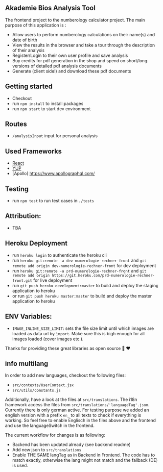 ## Akademie Bios Analysis Tool

The frontend project to the numberology calculator project. The main purpose of this application is :

- Allow users to perform numberology calculations on their name(s) and date of birth
- View the results in the browser and take a tour through the description of their analysis
- Register/Login to their own user profile and save analysis
- Buy credits for pdf generation in the shop and spend on short/long versions of detailed pdf analysis documents
- Generate (client side!) and download these pdf documents

## Getting started

- Checkout
- run `npm install` to install packages
- run `npm start` to start dev environment

## Routes

- `/analysisInput` input for personal analysis

## Used Frameworks

- [React](https://reactjs.org/)
- [YUP](https://github.com/jquense/yup)
- [Apollo] https://www.apollographql.com/

## Testing

- run `npm test` to run test cases in `./tests`

## Attribution:

- TBA

## Heroku Deployment

- run `heroku login` to authenticate the heroku cli
- run `heroku git:remote -a dev-numerologie-rechner-front` and `git remote add origin dev-numerologie-rechner-front` for dev deployment
- run `heroku git:remote -a prd-numerologie-rechner-front` and `git remote add origin https://git.heroku.com/prd-numerologie-rechner-front.git` for live deployment
- run `git push heroku development:master` to build and deploy the staging application to heroku
- or run `git push heroku master:master` to build and deploy the master application to heroku

## ENV Variables:

- `IMAGE_INLINE_SIZE_LIMIT`: sets the file size limit until which images are loaded as data url by `ìmport`. Make sure this is bigh enough for all images loaded (cover images etc.).

Thanks for providing these great libraries as open source 🙏 ️❤️

## info multilang

In order to add new languages, checkout the following files:

- `src/contexts/UserContext.jsx`
- `src/utils/constants.js`

Additionally, have a look at the files at `src/translations`. The i18n framework access the files from `src/translations/'languageTag'.json`. Currently there is only german active. For testing purpose we added an english version with a prefix `en_` to all texts to check if everything is working. So feel free to enable Englisch in the files above and the frontend and use the languageSwitch in the frontend.

The current workflow for changes is as following:

- Backend has been updated already (see backend readme)
- Add new json to `src/translations`
- Enable THE SAME langTag as in Backend in Frontend. The code has to match exactly, otherwise the lang might not match and the fallback (DE) is used.

